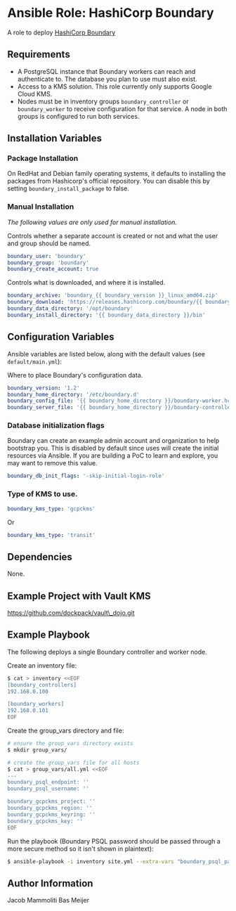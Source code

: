Ansible Role: HashiCorp Boundary
=========

A role to deploy [HashiCorp Boundary](https://www.boundaryproject.io/)

Requirements
------------

- A PostgreSQL instance that Boundary workers can reach and authenticate to. The database you plan to use must also exist.
- Access to a KMS solution. This role currently only supports Google Cloud KMS.
- Nodes must be in inventory groups `boundary_controller` or `boundary_worker` to receive configuration for that service.
  A node in both groups is configured to run both services.

## Installation Variables

### Package Installation

On RedHat and Debian family operating systems, it defaults to installing the packages from Hashicorp's official repository.
You can disable this by setting `boundary_install_package` to false.

### Manual Installation

*The following values are only used for manual installation.*

Controls whether a separate account is created or not and what the user and group should be named.

```YAML
boundary_user: 'boundary'
boundary_group: 'boundary'
boundary_create_account: true
```

Controls what is downloaded, and where it is installed.

```YAML
boundary_archive: 'boundary_{{ boundary_version }}_linux_amd64.zip'
boundary_download: 'https://releases.hashicorp.com/boundary/{{ boundary_version }}/{{ boundary_archive }}'
boundary_data_directory: '/opt/boundary'
boundary_install_directory: '{{ boundary_data_directory }}/bin'
```

## Configuration Variables
Ansible variables are listed below, along with the default values (see `default/main.yml`):

Where to place Boundary's configuration data.

```YAML
boundary_version: '1.2'
boundary_home_directory: '/etc/boundary.d'
boundary_config_file: '{{ boundary_home_directory }}/boundary-worker.hcl'
boundary_server_file: '{{ boundary_home_directory }}/boundary-controller.hcl'
```

### Database initialization flags

Boundary can create an example admin account and organization to help bootstrap you.
This is disabled by default since uses will create the initial resources via Ansible.
If you are building a PoC to learn and explore, you may want to remove this value.

```YAML
boundary_db_init_flags: '-skip-initial-login-role'
```

### Type of KMS to use.

```YAML
boundary_kms_type: 'gcpckms'
```
Or
```YAML
boundary_kms_type: 'transit'
```

Dependencies
------------

None.

Example Project with Vault KMS
------------------------------
https://github.com/dockpack/vault\_dojo.git


Example Playbook
----------------
The following deploys a single Boundary controller and worker node.

Create an inventory file:
```bash
$ cat > inventory <<EOF
[boundary_controllers]
192.168.0.100

[boundary_workers]
192.168.0.101
EOF
```

Create the group_vars directory and file:
```bash
# ensure the group_vars directory exists
$ mkdir group_vars/

# create the group_vars file for all hosts
$ cat > group_vars/all.yml <<EOF
---
boundary_psql_endpoint: ''
boundary_psql_username: ''

boundary_gcpckms_project: ''
boundary_gcpckms_region: ''
boundary_gcpckms_keyring: ''
boundary_gcpckms_key: ''
EOF
```

Run the playbook (Boundary PSQL password should be passed through a more secure method so it isn't shown in plaintext):
```bash
$ ansible-playbook -i inventory site.yml --extra-vars "boundary_psql_password=''"
```

Author Information
------------------

Jacob Mammoliti
Bas Meijer
